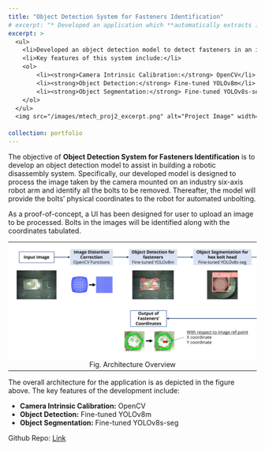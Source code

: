 ```yaml
---
title: "Object Detection System for Fasteners Identification"
# excerpt: "* Developed an application which **automatically extracts information** from engineering PDFs and structured them for **intelligent querying**. <br/><img src='/images/mtech_proj1_excerpt.png'>"
excerpt: >
  <ul>
    <li>Developed an object detection model to detect fasteners in an image and provide its coordinates for downstream tasks (e.g. robotic disassembly).</li>
    <li>Key features of this system include:</li>
    <ol>
        <li><strong>Camera Intrinsic Calibration:</strong> OpenCV</li>
        <li><strong>Object Detection:</strong> Fine-tuned YOLOv8m</li>
        <li><strong>Object Segmentation:</strong> Fine-tuned YOLOv8s-seg</li>
    </ol>
  </ul>
  <img src="/images/mtech_proj2_excerpt.png" alt="Project Image" width="600">

collection: portfolio
---
```


The objective of **Object Detection System for Fasteners Identification** is to develop an object detection model to assist in building a robotic disassembly system. Specifically, our developed model is designed to process the image taken by the camera mounted on an industry six-axis robot arm and identify all the bolts to be removed. Thereafter, the model will provide the bolts’ physical coordinates to the robot for automated unbolting.

As a proof-of-concept, a UI has been designed for user to upload an image to be processed. Bolts in the images will be identified along with the coordinates tabulated. 

<table>
  <tr>
    <td style="background-color: white; text-align: center;">
      <img src="/images/mtech_proj2_overview.png" alt="Overall System Process Flow" style="width: 100%; padding: 10px;">
    </td>
  </tr>
  <tr>
    <td style="text-align: center;">Fig. Architecture Overview</td>
  </tr>
</table>

The overall architecture for the application is as depicted in the figure above. The key features of the development include:
- **Camera Intrinsic Calibration:** OpenCV
- **Object Detection:** Fine-tuned YOLOv8m
- **Object Segmentation:** Fine-tuned YOLOv8s-seg

Github Repo: [Link](https://github.com/tanjm93/mtech-object-detecton-system)